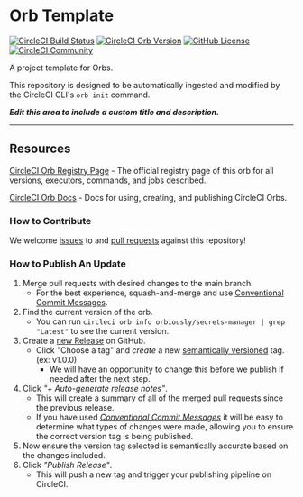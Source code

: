 # Orb Template


[![CircleCI Build Status](https://circleci.com/gh/orbiously/secrets-manager-orb.svg?style=shield "CircleCI Build Status")](https://circleci.com/gh/orbiously/secrets-manager-orb) [![CircleCI Orb Version](https://badges.circleci.com/orbs/orbiously/secrets-manager.svg)](https://circleci.com/orbs/registry/orb/orbiously/secrets-manager) [![GitHub License](https://img.shields.io/badge/license-MIT-lightgrey.svg)](https://raw.githubusercontent.com/orbiously/secrets-manager-orb/master/LICENSE) [![CircleCI Community](https://img.shields.io/badge/community-CircleCI%20Discuss-343434.svg)](https://discuss.circleci.com/c/ecosystem/orbs)



A project template for Orbs.

This repository is designed to be automatically ingested and modified by the CircleCI CLI's `orb init` command.

_**Edit this area to include a custom title and description.**_

---

## Resources

[CircleCI Orb Registry Page](https://circleci.com/orbs/registry/orb/orbiously/secrets-manager) - The official registry page of this orb for all versions, executors, commands, and jobs described.

[CircleCI Orb Docs](https://circleci.com/docs/2.0/orb-intro/#section=configuration) - Docs for using, creating, and publishing CircleCI Orbs.

### How to Contribute

We welcome [issues](https://github.com/orbiously/secrets-manager-orb/issues) to and [pull requests](https://github.com/orbiously/secrets-manager-orb/pulls) against this repository!

### How to Publish An Update
1. Merge pull requests with desired changes to the main branch.
    - For the best experience, squash-and-merge and use [Conventional Commit Messages](https://conventionalcommits.org/).
2. Find the current version of the orb.
    - You can run `circleci orb info orbiously/secrets-manager | grep "Latest"` to see the current version.
3. Create a [new Release](https://github.com/orbiously/secrets-manager-orb/releases/new) on GitHub.
    - Click "Choose a tag" and _create_ a new [semantically versioned](http://semver.org/) tag. (ex: v1.0.0)
      - We will have an opportunity to change this before we publish if needed after the next step.
4.  Click _"+ Auto-generate release notes"_.
    - This will create a summary of all of the merged pull requests since the previous release.
    - If you have used _[Conventional Commit Messages](https://conventionalcommits.org/)_ it will be easy to determine what types of changes were made, allowing you to ensure the correct version tag is being published.
5. Now ensure the version tag selected is semantically accurate based on the changes included.
6. Click _"Publish Release"_.
    - This will push a new tag and trigger your publishing pipeline on CircleCI.